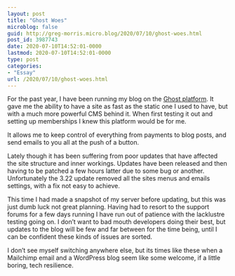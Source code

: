 ```yaml
---
layout: post
title: "Ghost Woes"
microblog: false
guid: http://greg-morris.micro.blog/2020/07/10/ghost-woes.html
post_id: 3987743
date: 2020-07-10T14:52:01-0000
lastmod: 2020-07-10T14:52:01-0000
type: post
categories:
- "Essay"
url: /2020/07/10/ghost-woes.html
---
```

<!--kg-card-begin: html--><div>
<div>
<p>For the past year, I have been running my blog on the <a href="https://ghost.org/">Ghost platform</a>. It gave me the ability to have a site as fast as the static one I used to have, but with a much more powerful CMS behind it. When first testing it out and setting up memberships I knew this platform would be for me.</p>
<p>It allows me to keep control of everything from payments to blog posts, and send emails to you all at the push of a button.</p>
<p>Lately though it has been suffering from poor updates that have affected the site structure and inner workings. Updates have been released and then having to be patched a few hours latter due to some bug or another. Unfortunately the 3.22 update removed all the sites menus and emails settings, with a fix not easy to achieve.</p>
<p>This time I had made a snapshot of my server before updating, but this was just dumb luck not great planning. Having had to resort to the support forums for a few days running I have run out of patience with the lacklustre testing going on. I don’t want to bad mouth developers doing their best, but updates to the blog will be few and far between for the time being, until I can be confident these kinds of issues are sorted.</p>
<p>I don’t see myself switching anywhere else, but its times like these when a Mailchimp email and a WordPress blog seem like some welcome, if a little boring, tech resilience.</p>
</div>
</div>
<!--kg-card-end: html-->
